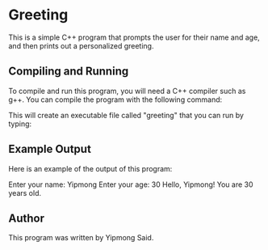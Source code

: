 # Greeting

This is a simple C++ program that prompts the user for their name and age, and then prints out a personalized greeting.

## Compiling and Running

To compile and run this program, you will need a C++ compiler such as g++. You can compile the program with the following command:


This will create an executable file called "greeting" that you can run by typing:


## Example Output

Here is an example of the output of this program:

Enter your name: Yipmong
Enter your age: 30
Hello, Yipmong! You are 30 years old.


## Author

This program was written by Yipmong Said.
